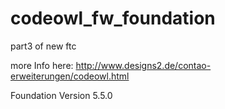 # codeowl\_fw_foundation
part3 of new ftc

more Info here: http://www.designs2.de/contao-erweiterungen/codeowl.html

Foundation Version 5.5.0 
